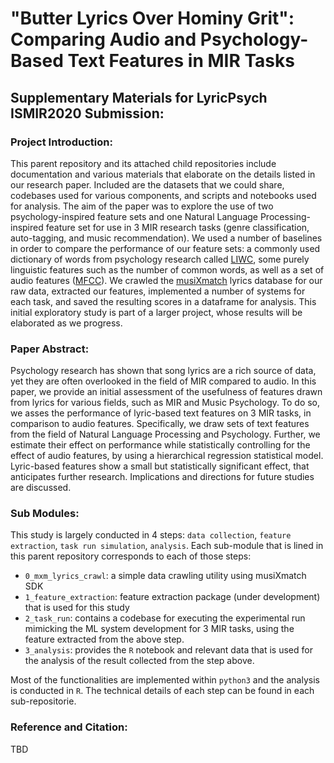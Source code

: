# "Butter Lyrics Over Hominy Grit": Comparing Audio and Psychology-Based Text Features in MIR Tasks
## Supplementary Materials for LyricPsych ISMIR2020 Submission:


### Project Introduction:
This parent repository and its attached child repositories include documentation and various materials that elaborate on the details listed in our research paper. Included are the datasets that we could share, codebases used for various components, and scripts and notebooks used for analysis. The aim of the paper was to explore the use of two psychology-inspired feature sets and one Natural Language Processing-inspired feature set for use in 3 MIR research tasks (genre classification, auto-tagging, and music recommendation). We used a number of baselines in order to compare the performance of our feature sets: a commonly used dictionary of words from psychology research called [LIWC](https://liwc.wpengine.com/), some purely linguistic features such as the number of common words, as well as a set of audio features ([MFCC](https://en.wikipedia.org/wiki/Mel-frequency_cepstrum)). We crawled the [musiXmatch](https://www.musixmatch.com/) lyrics database for our raw data, extracted our features, implemented a number of systems for each task, and saved the resulting scores in a dataframe for analysis. This initial exploratory study is part of a larger project, whose results will be elaborated as we progress.  


### Paper Abstract:
Psychology research has shown that song lyrics are a rich source of data, yet they are often overlooked in the field of MIR compared to audio. In this paper, we provide an initial assessment of the usefulness of features drawn from lyrics for various fields, such as MIR and Music Psychology. To do so, we asses the performance of lyric-based text features on 3 MIR tasks, in comparison to audio features. Specifically, we draw sets of text features from the field of Natural Language Processing and Psychology. Further, we estimate their effect on performance while statistically controlling for the effect of audio features, by using a hierarchical regression statistical model. Lyric-based features show a small but statistically significant effect, that anticipates further research. Implications and directions for future studies are discussed. 

### Sub Modules: 

This study is largely conducted in 4 steps: `data collection`, `feature extraction`, `task run simulation`, `analysis`. Each sub-module that is lined in this parent repository corresponds to each of those steps:

- `0_mxm_lyrics_crawl`: a simple data crawling utility using musiXmatch SDK
- `1_feature_extraction`: feature extraction package (under development) that is used for this study
- `2_task_run`: contains a codebase for executing the experimental run mimicking the ML system development for 3 MIR tasks, using the feature extracted from the above step.
- `3_analysis`: provides the `R` notebook and relevant data that is used for the analysis of the result collected from the step above.

Most of the functionalities are implemented within `python3` and the analysis is conducted in `R`. The technical details of each step can be found in each sub-repositorie.


### Reference and Citation:

TBD
